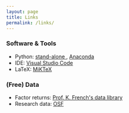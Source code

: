 ```yaml
---
layout: page
title: Links
permalink: /links/
---
```



<h3> Software & Tools </h3>
<ul>
    <li> Python: <a href="https://www.python.org/downloads/" class="external"> stand-alone </a> , <a href="https://www.anaconda.com/products/individual#Downloads" class="external"> Anaconda </a></li>
    <li>IDE: <a href="https://code.visualstudio.com/" class="external">Visual Studio Code</a></li>
    <li>LaTeX: <a href="https://miktex.org/download" class="external">MiKTeX</a> </li>
</ul>

<h3> (Free) Data </h3>
<ul>
    <li>Factor returns: <a href="https://mba.tuck.dartmouth.edu/pages/faculty/ken.french/data_library.html" class="external">Prof. K. French's data library</a></li>
    <li>Research data: <a href="https://osf.io/" class="external"> OSF </a> </li>
</ul>

